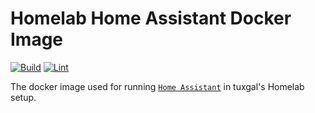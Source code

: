# Homelab Home Assistant Docker Image

[![Build](https://github.com/tuxgalhomelab/docker-image-home-assistant/actions/workflows/build.yml/badge.svg)](https://github.com/tuxgalhomelab/docker-image-home-assistant/actions/workflows/build.yml) [![Lint](https://github.com/tuxgalhomelab/docker-image-home-assistant/actions/workflows/lint.yml/badge.svg)](https://github.com/tuxgalhomelab/docker-image-home-assistant/actions/workflows/lint.yml)

The docker image used for running [`Home Assistant`](https://home-assistant.io) in tuxgal's Homelab setup.
